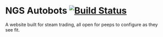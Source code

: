 # NGS Autobots [![Build Status](https://travis-ci.org/ZeronTheXeon/ngs-autobots.svg?branch=master)](https://travis-ci.org/ZeronTheXeon/ngs-autobots)
A website built for steam trading, all open for peeps to configure as they see fit.